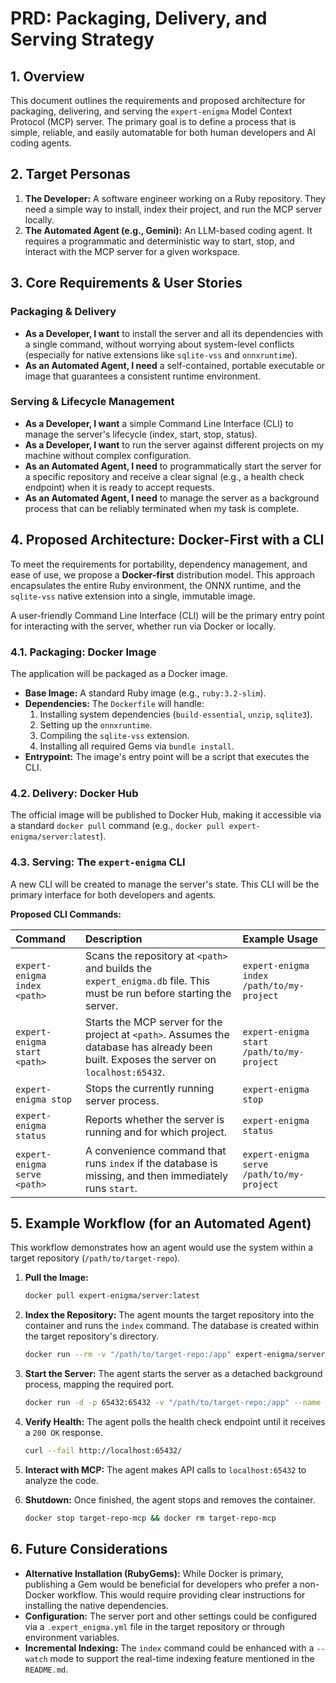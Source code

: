 # PRD: Packaging, Delivery, and Serving Strategy

## 1. Overview

This document outlines the requirements and proposed architecture for packaging, delivering, and serving the `expert-enigma` Model Context Protocol (MCP) server. The primary goal is to define a process that is simple, reliable, and easily automatable for both human developers and AI coding agents.

## 2. Target Personas

1.  **The Developer:** A software engineer working on a Ruby repository. They need a simple way to install, index their project, and run the MCP server locally.
2.  **The Automated Agent (e.g., Gemini):** An LLM-based coding agent. It requires a programmatic and deterministic way to start, stop, and interact with the MCP server for a given workspace.

## 3. Core Requirements & User Stories

### Packaging & Delivery

*   **As a Developer, I want** to install the server and all its dependencies with a single command, without worrying about system-level conflicts (especially for native extensions like `sqlite-vss` and `onnxruntime`).
*   **As an Automated Agent, I need** a self-contained, portable executable or image that guarantees a consistent runtime environment.

### Serving & Lifecycle Management

*   **As a Developer, I want** a simple Command Line Interface (CLI) to manage the server's lifecycle (index, start, stop, status).
*   **As a Developer, I want** to run the server against different projects on my machine without complex configuration.
*   **As an Automated Agent, I need** to programmatically start the server for a specific repository and receive a clear signal (e.g., a health check endpoint) when it is ready to accept requests.
*   **As an Automated Agent, I need** to manage the server as a background process that can be reliably terminated when my task is complete.

## 4. Proposed Architecture: Docker-First with a CLI

To meet the requirements for portability, dependency management, and ease of use, we propose a **Docker-first** distribution model. This approach encapsulates the entire Ruby environment, the ONNX runtime, and the `sqlite-vss` native extension into a single, immutable image.

A user-friendly Command Line Interface (CLI) will be the primary entry point for interacting with the server, whether run via Docker or locally.

### 4.1. Packaging: Docker Image

The application will be packaged as a Docker image.

*   **Base Image:** A standard Ruby image (e.g., `ruby:3.2-slim`).
*   **Dependencies:** The `Dockerfile` will handle:
    1.  Installing system dependencies (`build-essential`, `unzip`, `sqlite3`).
    2.  Setting up the `onnxruntime`.
    3.  Compiling the `sqlite-vss` extension.
    4.  Installing all required Gems via `bundle install`.
*   **Entrypoint:** The image's entry point will be a script that executes the CLI.

### 4.2. Delivery: Docker Hub

The official image will be published to Docker Hub, making it accessible via a standard `docker pull` command (e.g., `docker pull expert-enigma/server:latest`).

### 4.3. Serving: The `expert-enigma` CLI

A new CLI will be created to manage the server's state. This CLI will be the primary interface for both developers and agents.

**Proposed CLI Commands:**

| Command | Description | Example Usage |
| :--- | :--- | :--- |
| `expert-enigma index <path>` | Scans the repository at `<path>` and builds the `expert_enigma.db` file. This must be run before starting the server. | `expert-enigma index /path/to/my-project` |
| `expert-enigma start <path>` | Starts the MCP server for the project at `<path>`. Assumes the database has already been built. Exposes the server on `localhost:65432`. | `expert-enigma start /path/to/my-project` |
| `expert-enigma stop` | Stops the currently running server process. | `expert-enigma stop` |
| `expert-enigma status` | Reports whether the server is running and for which project. | `expert-enigma status` |
| `expert-enigma serve <path>` | A convenience command that runs `index` if the database is missing, and then immediately runs `start`. | `expert-enigma serve /path/to/my-project` |

## 5. Example Workflow (for an Automated Agent)

This workflow demonstrates how an agent would use the system within a target repository (`/path/to/target-repo`).

1.  **Pull the Image:**
    ```bash
    docker pull expert-enigma/server:latest
    ```

2.  **Index the Repository:** The agent mounts the target repository into the container and runs the `index` command. The database is created within the target repository's directory.
    ```bash
    docker run --rm -v "/path/to/target-repo:/app" expert-enigma/server:latest index /app
    ```

3.  **Start the Server:** The agent starts the server as a detached background process, mapping the required port.
    ```bash
    docker run -d -p 65432:65432 -v "/path/to/target-repo:/app" --name target-repo-mcp expert-enigma/server:latest start /app
    ```

4.  **Verify Health:** The agent polls the health check endpoint until it receives a `200 OK` response.
    ```bash
    curl --fail http://localhost:65432/
    ```

5.  **Interact with MCP:** The agent makes API calls to `localhost:65432` to analyze the code.

6.  **Shutdown:** Once finished, the agent stops and removes the container.
    ```bash
    docker stop target-repo-mcp && docker rm target-repo-mcp
    ```

## 6. Future Considerations

*   **Alternative Installation (RubyGems):** While Docker is primary, publishing a Gem would be beneficial for developers who prefer a non-Docker workflow. This would require providing clear instructions for installing the native dependencies.
*   **Configuration:** The server port and other settings could be configured via a `.expert_enigma.yml` file in the target repository or through environment variables.
*   **Incremental Indexing:** The `index` command could be enhanced with a `--watch` mode to support the real-time indexing feature mentioned in the `README.md`.
